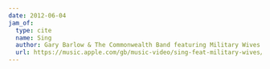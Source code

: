 ```yaml
---
date: 2012-06-04
jam_of:
  type: cite
  name: Sing
  author: Gary Barlow & The Commonwealth Band featuring Military Wives
  url: https://music.apple.com/gb/music-video/sing-feat-military-wives/1445722295
---
```

